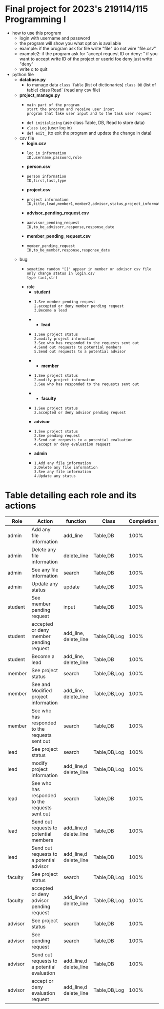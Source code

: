 # Final project for 2023's 219114/115 Programming I
* how to use this program
  - login with username and password
  - the program will show you what option is available
  - example: if the  program ask for file write "file" do not wire "file.csv"
  - example2: if the program ask for "accept request ID or deny: " if you want 
    to accept write ID of the project or userid foe deny just write "deny"
  - write q to quit
* python file 
  - **database.py**
    -    to manage data
          `class Table` (list of dictionaries)
          `class DB` (list of table)
          class Read` (read any csv file)
  - **project_manage.py**
    -     main part of the program
          start the program and receive user inout
          program that take user input and to the task user request
    -    `def initializing` (use class Table, DB, Read to store data)
    -    `class Log` (user log in)
    -    `def exit_` (to exit the program and update the change in data)
  * csv file
    - **login.csv**
    -     log in information
          ID,username,password,role
    - **person.csv**
    -     person information
          ID,first,last,type
    - **project.csv**
    -     project information
          ID,title,lead,member1,member2,advisor,status,project_information
    - **advisor_pending_request.csv**
    -     aadvisor_pending_request
          ID,to_be_advisorr,response,response_date
    - **member_pending_request.csv**
    -     member_pending_request
          ID,to_be_member,response,response_date
  * bug
    -     sometime random "[]" appear in member or advisor csv file
          only change status in login.csv
          type (int,str)
    * role
      - **student**
      -     1.See member pending request
            2.accepted or deny member pending request
            3.Become a lead
      - - **lead**
      -     1.See project status
            2.modify project information
            3.See who has responded to the requests sent out
            4.Send out requests to potential members
            5.Send out requests to a potential advisor
      - - **member**
      -     1.See project status
            2.modify project information
            3.See who has responded to the requests sent out
      - - **faculty**
      -     1.See project status
            2.accepted or deny advisor pending request
      -  **advisor**
      -     1.See project status
            2.See pending request
            3.Send out requests to a potential evaluation 
            4.accept or deny evaluation request
      - **admin**
      -     1.Add any file information
            2.Delete any file information
            3.See any file information
            4.Update any status

# Table detailing each role and its actions

| Role    | Action                                         | function               | Class        | Completion |
|---------|------------------------------------------------|------------------------|--------------|------------|
| admin   | Add any file information                       | add_line               | Table,DB     | 100%       |
| admin   | Delete any file information                    | delete_line            | Table,DB     | 100%       |
| admin   | See any file information                       | search                 | Table,DB     | 100%       |
| admin   | Update any status                              | update                 | Table,DB     | 100%       |
| student | See member pending request                     | input                  | Table,DB     | 100%       |
| student | accepted or deny member pending request        | add_line, delete_line  | Table,DB,Log | 100%       |
| student | Become a lead                                  | add_line, delete_line  | Table,DB     | 100%       |
| member  | See project status                             | search                 | Table,DB,Log | 100%       |
| member  | See and Modified project information           | add_line, delete_line  | Table,DB,Log | 100%       |
| member  | See who has responded to the requests sent out | search                 | Table,DB     | 100%       |
| lead    | See project status                             | search                 | Table,DB,Log | 100%       |
| lead    | modify project information                     | add_line,d delete_line | Table,DB,Log | 100%       |
| lead    | See who has responded to the requests sent out | search                 | Table,DB     | 100%       |
| lead    | Send out requests to potential members         | add_line,d delete_line | Table,DB     | 100%       |
| lead    | Send out requests to a potential advisor       | add_line,d delete_line | Table,DB     | 100%       |
| faculty | See project status                             | search                 | Table,DB,Log | 100%       |
| faculty | accepted or deny advisor pending request       | add_line,d delete_line | Table,DB,Log | 100%       |
| advisor | See project status                             | search                 | Table,DB     | 100%       |
| advisor | See pending request                            | search                 | Table,DB     | 100%       |
| advisor | Send out requests to a potential evaluation    | add_line,d delete_line | Table,DB     | 100%       |
| advisor | accept or deny evaluation request              | add_line,d delete_line | Table,DB,Log | 100%       |